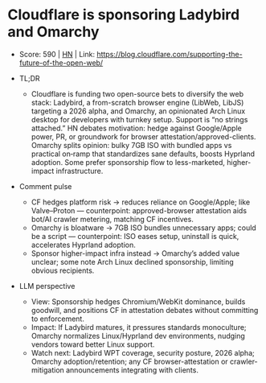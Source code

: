 # Cloudflare is sponsoring Ladybird and Omarchy

- Score: 590 | [HN](https://news.ycombinator.com/item?id=45332860) | Link: https://blog.cloudflare.com/supporting-the-future-of-the-open-web/

- TL;DR
  - Cloudflare is funding two open-source bets to diversify the web stack: Ladybird, a from-scratch browser engine (LibWeb, LibJS) targeting a 2026 alpha, and Omarchy, an opinionated Arch Linux desktop for developers with turnkey setup. Support is “no strings attached.” HN debates motivation: hedge against Google/Apple power, PR, or groundwork for browser attestation/approved-clients. Omarchy splits opinion: bulky 7GB ISO with bundled apps vs practical on‑ramp that standardizes sane defaults, boosts Hyprland adoption. Some prefer sponsorship flow to less-marketed, higher-impact infrastructure.

- Comment pulse
  - CF hedges platform risk → reduces reliance on Google/Apple; like Valve–Proton — counterpoint: approved-browser attestation aids bot/AI crawler metering, matching CF incentives.
  - Omarchy is bloatware → 7GB ISO bundles unnecessary apps; could be a script — counterpoint: ISO eases setup, uninstall is quick, accelerates Hyprland adoption.
  - Sponsor higher-impact infra instead → Omarchy’s added value unclear; some note Arch Linux declined sponsorship, limiting obvious recipients.

- LLM perspective
  - View: Sponsorship hedges Chromium/WebKit dominance, builds goodwill, and positions CF in attestation debates without committing to enforcement.
  - Impact: If Ladybird matures, it pressures standards monoculture; Omarchy normalizes Linux/Hyprland dev environments, nudging vendors toward better Linux support.
  - Watch next: Ladybird WPT coverage, security posture, 2026 alpha; Omarchy adoption/retention; any CF browser-attestation or crawler-mitigation announcements integrating with clients.
